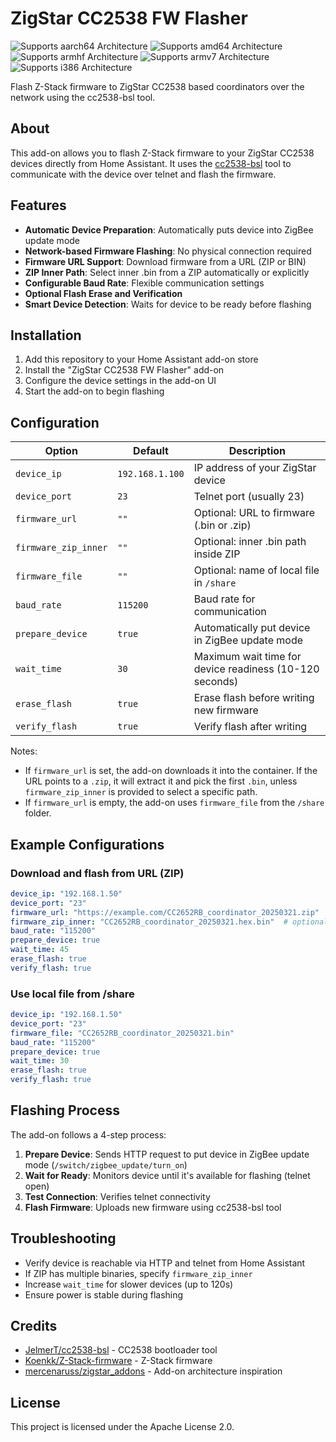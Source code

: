 # ZigStar CC2538 FW Flasher

![Supports aarch64 Architecture][aarch64-shield]
![Supports amd64 Architecture][amd64-shield]
![Supports armhf Architecture][armhf-shield]
![Supports armv7 Architecture][armv7-shield]
![Supports i386 Architecture][i386-shield]

Flash Z-Stack firmware to ZigStar CC2538 based coordinators over the network using the cc2538-bsl tool.

## About

This add-on allows you to flash Z-Stack firmware to your ZigStar CC2538 devices directly from Home Assistant. It uses the [cc2538-bsl](https://github.com/JelmerT/cc2538-bsl) tool to communicate with the device over telnet and flash the firmware.

## Features

- **Automatic Device Preparation**: Automatically puts device into ZigBee update mode
- **Network-based Firmware Flashing**: No physical connection required
- **Firmware URL Support**: Download firmware from a URL (ZIP or BIN)
- **ZIP Inner Path**: Select inner .bin from a ZIP automatically or explicitly
- **Configurable Baud Rate**: Flexible communication settings
- **Optional Flash Erase and Verification**
- **Smart Device Detection**: Waits for device to be ready before flashing

## Installation

1. Add this repository to your Home Assistant add-on store
2. Install the "ZigStar CC2538 FW Flasher" add-on
3. Configure the device settings in the add-on UI
4. Start the add-on to begin flashing

## Configuration

| Option | Default | Description |
|--------|---------|-------------|
| `device_ip` | `192.168.1.100` | IP address of your ZigStar device |
| `device_port` | `23` | Telnet port (usually 23) |
| `firmware_url` | `""` | Optional: URL to firmware (.bin or .zip) |
| `firmware_zip_inner` | `""` | Optional: inner .bin path inside ZIP |
| `firmware_file` | `""` | Optional: name of local file in `/share` |
| `baud_rate` | `115200` | Baud rate for communication |
| `prepare_device` | `true` | Automatically put device in ZigBee update mode |
| `wait_time` | `30` | Maximum wait time for device readiness (10-120 seconds) |
| `erase_flash` | `true` | Erase flash before writing new firmware |
| `verify_flash` | `true` | Verify flash after writing |

Notes:
- If `firmware_url` is set, the add-on downloads it into the container. If the URL points to a `.zip`, it will extract it and pick the first `.bin`, unless `firmware_zip_inner` is provided to select a specific path.
- If `firmware_url` is empty, the add-on uses `firmware_file` from the `/share` folder.

## Example Configurations

### Download and flash from URL (ZIP)
```yaml
device_ip: "192.168.1.50"
device_port: "23"
firmware_url: "https://example.com/CC2652RB_coordinator_20250321.zip"
firmware_zip_inner: "CC2652RB_coordinator_20250321.hex.bin"  # optional if autodetect works
baud_rate: "115200"
prepare_device: true
wait_time: 45
erase_flash: true
verify_flash: true
```

### Use local file from /share
```yaml
device_ip: "192.168.1.50"
device_port: "23"
firmware_file: "CC2652RB_coordinator_20250321.bin"
baud_rate: "115200"
prepare_device: true
wait_time: 30
erase_flash: true
verify_flash: true
```

## Flashing Process

The add-on follows a 4-step process:

1. **Prepare Device**: Sends HTTP request to put device in ZigBee update mode (`/switch/zigbee_update/turn_on`)
2. **Wait for Ready**: Monitors device until it's available for flashing (telnet open)
3. **Test Connection**: Verifies telnet connectivity
4. **Flash Firmware**: Uploads new firmware using cc2538-bsl tool

## Troubleshooting

- Verify device is reachable via HTTP and telnet from Home Assistant
- If ZIP has multiple binaries, specify `firmware_zip_inner`
- Increase `wait_time` for slower devices (up to 120s)
- Ensure power is stable during flashing

## Credits

- [JelmerT/cc2538-bsl](https://github.com/JelmerT/cc2538-bsl) - CC2538 bootloader tool
- [Koenkk/Z-Stack-firmware](https://github.com/Koenkk/Z-Stack-firmware) - Z-Stack firmware
- [mercenaruss/zigstar_addons](https://github.com/mercenaruss/zigstar_addons) - Add-on architecture inspiration

## License

This project is licensed under the Apache License 2.0.

[aarch64-shield]: https://img.shields.io/badge/aarch64-yes-green.svg
[amd64-shield]: https://img.shields.io/badge/amd64-yes-green.svg
[armhf-shield]: https://img.shields.io/badge/armhf-yes-green.svg
[armv7-shield]: https://img.shields.io/badge/armv7-yes-green.svg
[i386-shield]: https://img.shields.io/badge/i386-yes-green.svg
